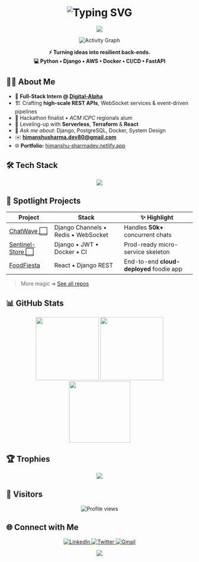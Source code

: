 <!-- ──────────────────────────────────────────────────────── -->
<!--   HERO SECTION                                          -->
<!-- ──────────────────────────────────────────────────────── -->
<h1 align="center">
  <img src="https://readme-typing-svg.herokuapp.com?font=Fira+Code&pause=800&color=36BCF7&center=true&vCenter=true&width=500&lines=Hey+there+🚀;I'm+Himanshu+Sharma;Backend+Mage+%7C+Django+Wizard;Cloud-First+%7C+Scale-Everything" alt="Typing SVG"/>
</h1>

<p align="center">
  <img src="https://capsule-render.vercel.app/api?type=waving&height=170&color=0:141E30,100:243B55&text=Himanshu%20Sharma&fontColor=FFFFFF&fontSize=45&fontAlignY=35&desc=Backend%20%7C%20DevOps%20%7C%20Cloud%20Crafter&descSize=18" />
</p>

<p align="center">
  <img src="https://github-readme-activity-graph-cyber.onrender.com/graph?username=himanshu-sharmav&bg_color=141E30&color=36BCF7&line=36BCF7&point=FFFFFF&hide_border=true" alt="Activity Graph"/>
</p>

<!-- ──────────────────────────────────────────────────────── -->
<!--   QUICK GLANCE                                          -->
<!-- ──────────────────────────────────────────────────────── -->
<p align="center">
  <b>⚡ Turning ideas into resilient back-ends.<br>
  💻 Python • Django • AWS • Docker • CI/CD • FastAPI</b>
</p>

<!-- ──────────────────────────────────────────────────────── -->
## 👨‍💻 About Me
<!-- ──────────────────────────────────────────────────────── -->
- 👔 **Full-Stack Intern @ [Digital-Alpha](https://digital-alpha.com/)**  
- 🏗️ Crafting **high-scale REST APIs**, WebSocket services & event-driven pipelines  
- 🚀 Hackathon finalist • *ACM ICPC* regionals alum  
- 🌱 Leveling-up with **Serverless**, **Terraform** & **React**  
- 💬 *Ask me about*: Django, PostgreSQL, Docker, System Design  
- ✉️ **himanshusharma.dev80@gmail.com**  
- 🌐 **Portfolio:** [himanshu-sharmadev.netlify.app](https://himanshu-sharmadev.netlify.app)  

<!-- ──────────────────────────────────────────────────────── -->
## 🛠️ Tech Stack
<!-- ──────────────────────────────────────────────────────── -->
<p align="center">
  <img src="https://skillicons.dev/icons?i=python,django,fastapi,postgres,aws,docker,kubernetes,react,git,githubactions" />
</p>

<!-- ──────────────────────────────────────────────────────── -->
## 🚀 Spotlight Projects
<!-- ──────────────────────────────────────────────────────── -->
| Project | Stack | ✨ Highlight |
|---------|-------|-------------|
| [ChatWave ⬜](https://github.com/himanshu-sharmav/chat-proj) | Django Channels • Redis • WebSocket | Handles **50k+** concurrent chats |
| [Sentinel-Store ⬜](https://github.com/himanshu-sharmav/Himanshu_20250428) | Django • JWT • Docker • CI | Prod-ready micro-service skeleton |
| [FoodFiesta](https://choolhachowka.com) | React • Django REST | End-to-end **cloud-deployed** foodie app |

> More magic ➜ [See all repos](https://github.com/himanshu-sharmav?tab=repositories)

<!-- ──────────────────────────────────────────────────────── -->
## 📊 GitHub Stats
<!-- ──────────────────────────────────────────────────────── -->
<p align="center">
  <img src="https://github-readme-stats.vercel.app/api?username=himanshu-sharmav&theme=tokyonight&show_icons=true&count_private=true&hide_border=true" height="170" />
  <img src="https://github-readme-stats.vercel.app/api/top-langs/?username=himanshu-sharmav&layout=compact&theme=tokyonight&hide_border=true" height="170" />
  <br>
  <img src="https://github-readme-streak-stats.herokuapp.com/?user=himanshu-sharmav&theme=tokyonight&hide_border=true" height="165" />
</p>

<!-- ──────────────────────────────────────────────────────── -->
## 🏆 Trophies
<!-- ──────────────────────────────────────────────────────── -->
<p align="center">
  <img src="https://github-profile-trophy.vercel.app/?username=himanshu-sharmav&theme=gruvbox&no-frame=true&no-bg=true&margin-w=5" />
</p>

<!-- ──────────────────────────────────────────────────────── -->
## 👀 Visitors
<!-- ──────────────────────────────────────────────────────── -->
<p align="center">
  <img src="https://komarev.com/ghpvc/?username=himanshu-sharmav&style=flat-square&color=36BCF7" alt="Profile views"/>
</p>

<!-- ──────────────────────────────────────────────────────── -->
## 🌐 Connect with Me
<!-- ──────────────────────────────────────────────────────── -->
<p align="center">
  <a href="https://linkedin.com/in/himanshu-sharma-055265207" target="_blank">
    <img alt="LinkedIn" src="https://img.shields.io/badge/LinkedIn-0A66C2.svg?style=for-the-badge&logo=linkedin&logoColor=white"/>
  </a>
  <a href="https://twitter.com/himanshu_sharmav" target="_blank">
    <img alt="Twitter" src="https://img.shields.io/badge/Twitter-1DA1F2.svg?style=for-the-badge&logo=twitter&logoColor=white"/>
  </a>
  <a href="mailto:himanshusharma.dev80@gmail.com" target="_blank">
    <img alt="Gmail" src="https://img.shields.io/badge/Gmail-EA4335.svg?style=for-the-badge&logo=gmail&logoColor=white"/>
  </a>
</p>

<p align="center">
  <img src="https://capsule-render.vercel.app/api?type=waving&height=150&color=0:243B55,100:141E30&section=footer" />
</p>
